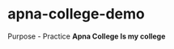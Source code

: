 # apna-college-demo
Purpose - Practice
<strong> Apna College </strong>
<strong> Is my college </strong>
